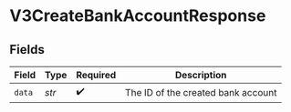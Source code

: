 # V3CreateBankAccountResponse


## Fields

| Field                              | Type                               | Required                           | Description                        |
| ---------------------------------- | ---------------------------------- | ---------------------------------- | ---------------------------------- |
| `data`                             | *str*                              | :heavy_check_mark:                 | The ID of the created bank account |